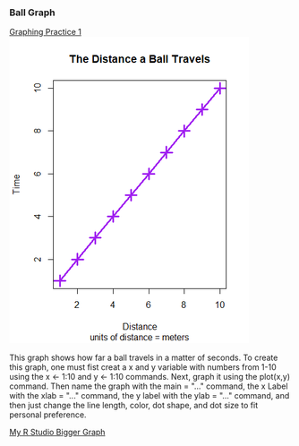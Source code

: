 ### Ball Graph

[Graphing Practice 1](ballgraph.md)
![](Ball)


This graph shows how far a ball travels in a matter of seconds. To create this graph, one must fist creat a x and y variable with numbers from 1-10 using the 
x <- 1:10
and
y <- 1:10 
commands. Next, graph it using the 
plot(x,y)
command. Then name the graph with the 
main = "..."
command, the x Label with the 
xlab = "..."
command, the y label with the 
ylab = "..."
command, and then just change the line length, color, dot shape, and dot size to fit personal preference. 


[My R Studio Bigger Graph](RStudioGraph.md)

